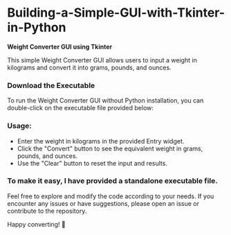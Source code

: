 # Building-a-Simple-GUI-with-Tkinter-in-Python
**Weight Converter GUI using Tkinter**

This simple Weight Converter GUI allows users to input a weight in kilograms and convert it into grams, pounds, and ounces.

### Download the Executable
To run the Weight Converter GUI without Python installation, you can double-click on the executable file provided below:


### Usage:

- Enter the weight in kilograms in the provided Entry widget.
- Click the "Convert" button to see the equivalent weight in grams, pounds, and ounces.
- Use the "Clear" button to reset the input and results.

### To make it easy, I have provided a standalone executable file.

Feel free to explore and modify the code according to your needs. If you encounter any issues or have suggestions, please open an issue or contribute to the repository.

Happy converting! 🚀
